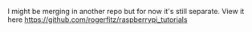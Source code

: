 I might be merging in another repo but for now it's still separate. View it here https://github.com/rogerfitz/raspberrypi_tutorials
